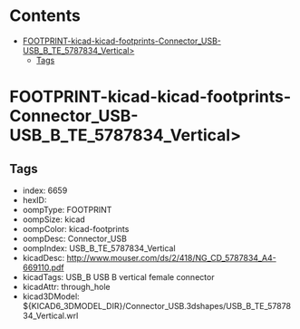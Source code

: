 



Contents
========

* [FOOTPRINT-kicad-kicad-footprints-Connector_USB-USB_B_TE_5787834_Vertical>](#footprint-kicad-kicad-footprints-connector_usb-usb_b_te_5787834_vertical)
	* [Tags](#tags)

# FOOTPRINT-kicad-kicad-footprints-Connector_USB-USB_B_TE_5787834_Vertical>

## Tags

- index: 6659
- hexID: 
- oompType: FOOTPRINT
- oompSize: kicad
- oompColor: kicad-footprints
- oompDesc: Connector_USB
- oompIndex: USB_B_TE_5787834_Vertical
- kicadDesc: http://www.mouser.com/ds/2/418/NG_CD_5787834_A4-669110.pdf
- kicadTags: USB_B USB B vertical female connector
- kicadAttr: through_hole
- kicad3DModel: ${KICAD6_3DMODEL_DIR}/Connector_USB.3dshapes/USB_B_TE_5787834_Vertical.wrl
